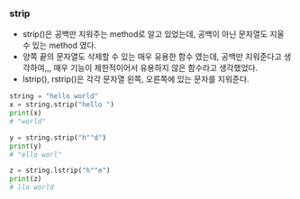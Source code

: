### strip

- strip()은 공백만 지워주는 method로 알고 있었는데, 공백이 아닌 문자열도 지울 수 있는 method 였다.
- 양쪽 끝의 문자열도 삭제할 수 있는 매우 유용한 함수 였는데, 공백만 지워준다고 생각하여,,, 매우 기능이 제한적이어서 유용하지 않은 함수라고 생각했었다.
- lstrip(), rstrip()은 각각 문자열 왼쪽, 오른쪽에 있는 문자를 지워준다.


```python
string = "hello world"
x = string.strip("hello ")
print(x) 
# "world"

y = string.strip("h""d")
print(y)
# "ello worl"

z = string.lstrip("h""e")
print(z)
# llo world

```

